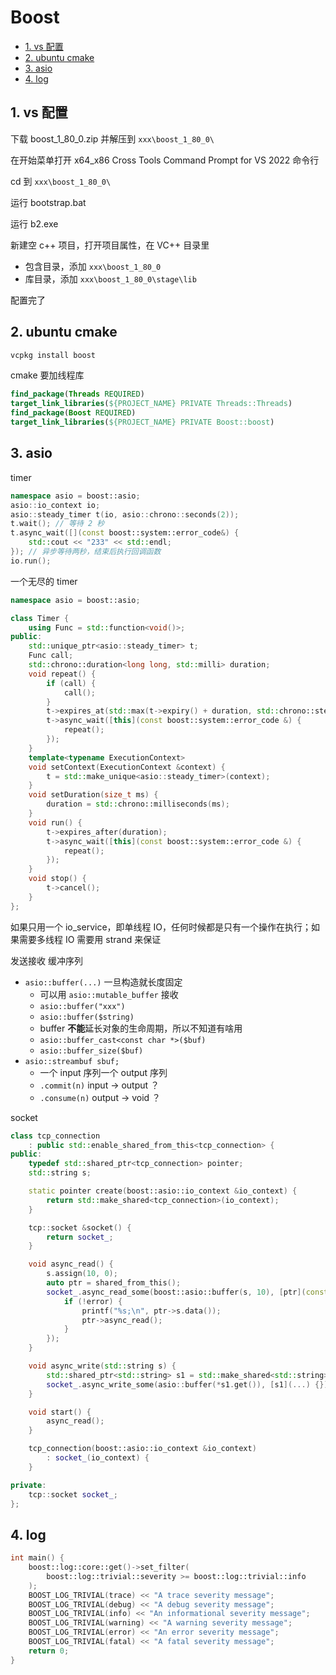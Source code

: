 # Boost

- [1. vs 配置](#1-vs-配置)
- [2. ubuntu cmake](#2-ubuntu-cmake)
- [3. asio](#3-asio)
- [4. log](#4-log)

## 1. vs 配置

下载 boost_1_80_0.zip 并解压到 `xxx\boost_1_80_0\`

在开始菜单打开 x64_x86 Cross Tools Command Prompt for VS 2022 命令行

cd 到 `xxx\boost_1_80_0\`

运行 bootstrap.bat

运行 b2.exe

新建空 c++ 项目，打开项目属性，在 VC++ 目录里

- 包含目录，添加 `xxx\boost_1_80_0`
- 库目录，添加 `xxx\boost_1_80_0\stage\lib`

配置完了

## 2. ubuntu cmake

```sh
vcpkg install boost
```

cmake 要加线程库

```cmake
find_package(Threads REQUIRED)
target_link_libraries(${PROJECT_NAME} PRIVATE Threads::Threads)
find_package(Boost REQUIRED)
target_link_libraries(${PROJECT_NAME} PRIVATE Boost::boost)
```

## 3. asio

timer

```cpp
namespace asio = boost::asio;
asio::io_context io;
asio::steady_timer t(io, asio::chrono::seconds(2));
t.wait(); // 等待 2 秒
t.async_wait([](const boost::system::error_code&) {
    std::cout << "233" << std::endl;
}); // 异步等待两秒，结束后执行回调函数
io.run();
```

一个无尽的 timer

```cpp
namespace asio = boost::asio;

class Timer {
    using Func = std::function<void()>;
public:
    std::unique_ptr<asio::steady_timer> t;
    Func call;
    std::chrono::duration<long long, std::milli> duration;
    void repeat() {
        if (call) {
            call();
        }
        t->expires_at(std::max(t->expiry() + duration, std::chrono::steady_clock::now() + std::chrono::milliseconds(1)));
        t->async_wait([this](const boost::system::error_code &) {
            repeat();
        });
    }
    template<typename ExecutionContext>
    void setContext(ExecutionContext &context) {
        t = std::make_unique<asio::steady_timer>(context);
    }
    void setDuration(size_t ms) {
        duration = std::chrono::milliseconds(ms);
    }
    void run() {
        t->expires_after(duration);
        t->async_wait([this](const boost::system::error_code &) {
            repeat();
        });
    }
    void stop() {
        t->cancel();
    }
};
```

如果只用一个 io_service，即单线程 IO，任何时候都是只有一个操作在执行；如果需要多线程 IO 需要用 strand 来保证

发送接收 缓冲序列

- `asio::buffer(...)` 一旦构造就长度固定
  - 可以用 `asio::mutable_buffer` 接收
  - `asio::buffer("xxx")`
  - `asio::buffer($string)`
  - buffer **不能**延长对象的生命周期，所以不知道有啥用
  - `asio::buffer_cast<const char *>($buf)`
  - `asio::buffer_size($buf)`
- `asio::streambuf sbuf;`
  - 一个 input 序列一个 output 序列
  - `.commit(n)` input -> output ？
  - `.consume(n)` output -> void ？

socket

```cpp
class tcp_connection
    : public std::enable_shared_from_this<tcp_connection> {
public:
    typedef std::shared_ptr<tcp_connection> pointer;
    std::string s;

    static pointer create(boost::asio::io_context &io_context) {
        return std::make_shared<tcp_connection>(io_context);
    }

    tcp::socket &socket() {
        return socket_;
    }

    void async_read() {
        s.assign(10, 0);
        auto ptr = shared_from_this();
        socket_.async_read_some(boost::asio::buffer(s, 10), [ptr](const boost::system::error_code &error, size_t n) {
            if (!error) {
                printf("%s;\n", ptr->s.data());
                ptr->async_read();
            }
        });
    }

    void async_write(std::string s) {
        std::shared_ptr<std::string> s1 = std::make_shared<std::string>(s);
        socket_.async_write_some(asio::buffer(*s1.get()), [s1](...) {});
    }

    void start() {
        async_read();
    }

    tcp_connection(boost::asio::io_context &io_context)
        : socket_(io_context) {
    }

private:
    tcp::socket socket_;
};
```

## 4. log

```cpp
int main() {
    boost::log::core::get()->set_filter(
        boost::log::trivial::severity >= boost::log::trivial::info
    );
    BOOST_LOG_TRIVIAL(trace) << "A trace severity message";
    BOOST_LOG_TRIVIAL(debug) << "A debug severity message";
    BOOST_LOG_TRIVIAL(info) << "An informational severity message";
    BOOST_LOG_TRIVIAL(warning) << "A warning severity message";
    BOOST_LOG_TRIVIAL(error) << "An error severity message";
    BOOST_LOG_TRIVIAL(fatal) << "A fatal severity message";
    return 0;
}
```
